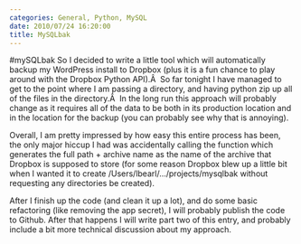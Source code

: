 ```yaml
---
categories: General, Python, MySQL
date: 2010/07/24 16:20:00
title: MySQLbak
---
```

#mySQLbak
So I decided to write a little tool which will automatically backup my WordPress install to Dropbox (plus it is a fun chance to play around with the Dropbox Python API).Â  So far tonight I have managed to get to the point where I am passing a directory, and having python zip up all of the files in the directory.Â  In the long run this approach will probably change as it requires all of the data to be both in its production location and in the location for the backup (you can probably see why that is annoying).

Overall, I am pretty impressed by how easy this entire process has been, the only major hiccup I had was accidentally calling the function which generates the full path + archive name as the name of the archive that Dropbox is supposed to store (for some reason Dropbox blew up a little bit when I wanted it to create /Users/lbearl/.../projects/mysqlbak without requesting any directories be created).

After I finish up the code (and clean it up a lot), and do some basic refactoring (like removing the app secret), I will probably publish the code to Github. After that happens I will write part two of this entry, and probably include a bit more technical discussion about my approach.